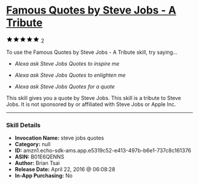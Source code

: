 # [Famous Quotes by Steve Jobs - A Tribute](http://alexa.amazon.com/#skills/amzn1.echo-sdk-ams.app.e5319c52-e413-497b-b6e1-737c8c161376)
![5 stars](../../images/ic_star_black_18dp_1x.png)![5 stars](../../images/ic_star_black_18dp_1x.png)![5 stars](../../images/ic_star_black_18dp_1x.png)![5 stars](../../images/ic_star_black_18dp_1x.png)![5 stars](../../images/ic_star_black_18dp_1x.png) 2

To use the Famous Quotes by Steve Jobs - A Tribute skill, try saying...

* *Alexa ask Steve Jobs Quotes to inspire me*

* *Alexa ask Steve Jobs Quotes to enlighten me*

* *Alexa ask Steve Jobs Quotes for a quote*

This skill gives you a quote by Steve Jobs.  This skill is a tribute to Steve Jobs. It is not sponsored by or affiliated with Steve Jobs or Apple Inc.

***

### Skill Details

* **Invocation Name:** steve jobs quotes
* **Category:** null
* **ID:** amzn1.echo-sdk-ams.app.e5319c52-e413-497b-b6e1-737c8c161376
* **ASIN:** B01E6QENNS
* **Author:** Brian Tsai
* **Release Date:** April 22, 2016 @ 06:08:28
* **In-App Purchasing:** No
